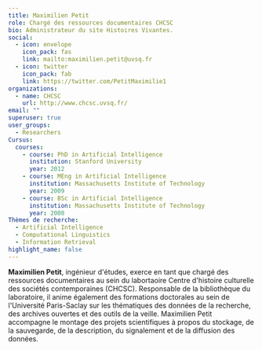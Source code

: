 ```yaml
---
title: Maximilien Petit
role: Chargé des ressources documentaires CHCSC
bio: Administrateur du site Histoires Vivantes.
social:
  - icon: envelope
    icon_pack: fas
    link: mailto:maximilien.petit@uvsq.fr
  - icon: twitter
    icon_pack: fab
    link: https://twitter.com/PetitMaximilie1
organizations:
  - name: CHCSC
    url: http://www.chcsc.uvsq.fr/
email: ""
superuser: true
user_groups:
  - Researchers
Cursus:
  courses:
    - course: PhD in Artificial Intelligence
      institution: Stanford University
      year: 2012
    - course: MEng in Artificial Intelligence
      institution: Massachusetts Institute of Technology
      year: 2009
    - course: BSc in Artificial Intelligence
      institution: Massachusetts Institute of Technology
      year: 2008
Thèmes de recherche:
  - Artificial Intelligence
  - Computational Linguistics
  - Information Retrieval
highlight_name: false
---
```

**Maximilien Petit**, ingénieur d'études, exerce en tant que chargé des ressources documentaires au sein du labortaoire Centre d'histoire culturelle des sociétés contemporaines (CHCSC). Responsable de la bibliothèque du laboratoire, il anime également des formations doctorales au sein de l'Université Paris-Saclay sur les thématiques des données de la recherche, des archives ouvertes et des outils de la veille. Maximilien Petit accompagne le montage des projets scientifiques à propos du stockage, de la sauvegarde, de la description, du signalement et de la diffusion des données.